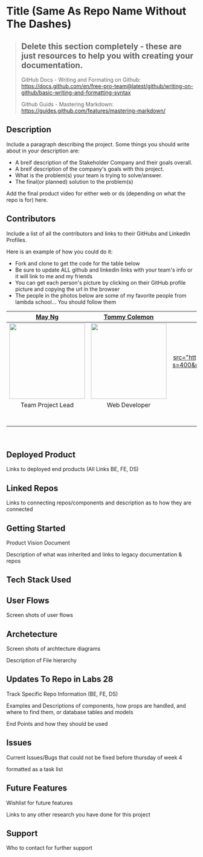 # Title (Same As Repo Name Without The Dashes)

>## Delete this section completely - these are just resources to help you with creating your documentation.
> GitHub Docs - Writing and Formating on Github: https://docs.github.com/en/free-pro-team@latest/github/writing-on-github/basic-writing-and-formatting-syntax
>
> Github Guids - Mastering Markdown: https://guides.github.com/features/mastering-markdown/

## Description
Include a paragraph describing the project. Some things you should write about in your description are:
- A breif description of the Stakeholder Company and their goals overall.  
- A breif description of the company's goals with this project.  
- What is the problem(s) your team is trying to solve/answer.
- The final(or planned) solution to the problem(s)

Add the final product video for either web or ds (depending on what the repo is for) here.

## Contributors
Include a list of all the contributors and links to their GitHubs and LinkedIn Profiles.

Here is an example of how you could do it:
- Fork and clone to get the code for the table below
- Be sure to update ALL github and linkedin links with your team's info or it will link to me and my friends
- You can get each person's picture by clicking on their GitHub profile picture and copying the url in the browser
- The people in the photos below are some of my favorite people from lambda school... You should follow them 


| [May Ng](https://github.com/desiquinn) | [Tommy Colemon](https://github.com/desiquinn) | [Nisa Champagne](https://github.com/desiquinn) | [Jason Long](https://github.com/desiquinn) |
| :---: | :---: | :---: | :---: | 
| [<img src="https://avatars2.githubusercontent.com/u/49328148?s=400&u=01c34b0fc10076d5fef8a38601a3384621bc18b2&v=4" width = "200" />](https://github.com/mngmay) | [<img src="https://avatars1.githubusercontent.com/u/50923422?s=400&u=817cd183508a4da9c048210dcd1962de16298b2b&v=4" width = "200" />](https://github.com/tommycoleman87) | [<img src="https://"https://avatars3.githubusercontent.com/u/50988313?s=400&u=2bdd1579ba39980e62a45c5fb7544afe1f29a209&v=4" width = "200" />](https://github.com/nisaChampagne) | [<img src="https://avatars3.githubusercontent.com/u/57104675?s=400&u=e7620554469deb924ac378097155cd45590cbdf9&v=4" width = "200" />](https://github.com/jlong5795) |
| Team Project Lead | Web Developer | Web Developer | Data Scientist |
|[<img src="https://github.com/favicon.ico" width="15"> ](https://github.com/desiquinn) | [<img src="https://github.com/favicon.ico" width="15"> ](https://github.com/desiquinn) | [<img src="https://github.com/favicon.ico" width="15"> ](https://github.com/desiquinn) | [<img src="https://github.com/favicon.ico" width="15"> ](https://github.com/desiquinn) |
| [ <img src="https://static.licdn.com/sc/h/al2o9zrvru7aqj8e1x2rzsrca" width="15"> ](https://www.linkedin.com/in/desiree-morris) | [ <img src="https://static.licdn.com/sc/h/al2o9zrvru7aqj8e1x2rzsrca" width="15"> ](https://www.linkedin.com/in/desiree-morris) | [ <img src="https://static.licdn.com/sc/h/al2o9zrvru7aqj8e1x2rzsrca" width="15"> ](https://www.linkedin.com/in/desiree-morris) | [ <img src="https://static.licdn.com/sc/h/al2o9zrvru7aqj8e1x2rzsrca" width="15"> ](https://www.linkedin.com/in/desiree-morris) |              

<br>

## Deployed Product 
Links to deployed end products (All Links BE, FE, DS)
## Linked Repos
Links to connecting repos/components and description as to how they are connected
## Getting Started
Product Vision Document

Description of what was inherited and links to legacy documentation & repos
## Tech Stack Used
## User Flows
Screen shots of user flows
## Archetecture 
Screen shots of archtecture diagrams

Description of File hierarchy
## Updates To Repo in Labs 28
Track Specific Repo Information (BE, FE, DS)

Examples and Descriptions of components, how props are handled, and where to find them, or database tables and models

End Points and how they should be used
## Issues 
Current Issues/Bugs that could not be fixed before thursday of week 4

formatted as a task list 
## Future Features
Wishlist for future features

Links to any other research you have done for this project
## Support
Who to contact for further support
